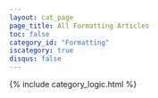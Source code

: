 ```yaml
---
layout: cat_page
page_title: All Formatting Articles
toc: false
category_id: "Formatting"
iscategory: true
disqus: false
---
```



{% include category_logic.html %}
